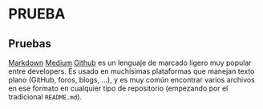 # PRUEBA

## Pruebas

[Markdown](https://es.wikipedia.org/wiki/Markdown)
[Medium](https://medium.com/)
[Github](https://github.com/AcheZeta/CDMX007-fe-md-links)
es un lenguaje de marcado
ligero muy popular entre developers. Es usado en muchísimas plataformas que
manejan texto plano (GitHub, foros, blogs, ...), y es muy común
encontrar varios archivos en ese formato en cualquier tipo de repositorio
(empezando por el tradicional `README.md`).
 